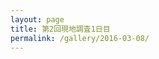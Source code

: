 ```yaml
---
layout: page
title: 第2回現地調査1日目
permalink: /gallery/2016-03-08/
---
```


<!--
<section id="photos">
{% for image in site.static_files %}
{% if image.path contains '2016-03-08/orig' %}
<a href="{{ image.path }}">
<amp-img src="{{ image.path | replace : "orig", "thumb" }}" layout="responsive" width="4" height="3" />
</a>
{% endif %}
{% endfor %}
</section>
-->
